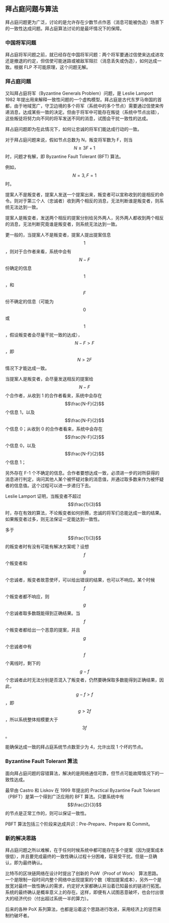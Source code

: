 ## 拜占庭问题与算法

拜占庭问题更为广泛，讨论的是允许存在少数节点作恶（消息可能被伪造）场景下的一致性达成问题。拜占庭算法讨论的是最坏情况下的保障。

### 中国将军问题

拜占庭将军问题之前，就已经存在中国将军问题：两个将军要通过信使来达成进攻还是撤退的约定，但信使可能迷路或被敌军阻拦（消息丢失或伪造），如何达成一致。根据 FLP 不可能原理，这个问题无解。

### 拜占庭问题

又叫拜占庭将军（Byzantine Generals Problem）问题，是 Leslie Lamport 1982 年提出用来解释一致性问题的一个虚构模型。拜占庭是古代东罗马帝国的首都，由于地域宽广，守卫边境的多个将军（系统中的多个节点）需要通过信使来传递消息，达成某些一致的决定。但由于将军中可能存在叛徒（系统中节点出错），这些叛徒将努力向不同的将军发送不同的消息，试图会干扰一致性的达成。

拜占庭问题即为在此情况下，如何让忠诚的将军们能达成行动的一致。

对于拜占庭问题来说，假如节点总数为 N，叛变将军数为 F，则当 $$N \ge 3F+1$$ 时，问题才有解，即 Byzantine Fault Tolerant (BFT) 算法。

例如，$$N=3, F=1$$ 时。

提案人不是叛变者，提案人发送一个提案出来，叛变者可以宣称收到的是相反的命令。则对于第三个人（忠诚者）收到两个相反的消息，无法判断谁是叛变者，则系统无法达到一致。

提案人是叛变者，发送两个相反的提案分别给另外两人，另外两人都收到两个相反的消息，无法判断究竟谁是叛变者，则系统无法达到一致。

更一般的，当提案人不是叛变者，提案人提出提案信息 $$1$$，则对于合作者来看，系统中会有 $$N-F$$ 份确定的信息 $$1$$，和 $$F$$ 份不确定的信息（可能为 $$0$$ 或 $$1$$，假设叛变者会尽量干扰一致的达成），$$N-F > F$$，即 $$N > 2F$$ 情况下才能达成一致。

当提案人是叛变者，会尽量发送相反的提案给 $$N-F$$ 个合作者，从收到 1 的合作者看来，系统中会存在 $$\frac{N-F}{2}$$ 个信息 1，以及 $$\frac{N-F}{2}$$ 个信息 0；从收到 0 的合作者看来，系统中会存在 $$\frac{N-F}{2}$$ 个信息 0，以及 $$\frac{N-F}{2}$$ 个信息 1；

另外存在 F-1 个不确定的信息。合作者要想达成一致，必须进一步的对所获得的消息进行判定，询问其他人某个被怀疑对象的消息值，并通过取多数来作为被怀疑者的信息值。这个过程可以进一步递归下去。

Leslie Lamport 证明，当叛变者不超过 $$\frac{1}{3}$$ 时，存在有效的算法，不论叛变者如何折腾，忠诚的将军们总能达成一致的结果。如果叛变者过多，则无法保证一定能达到一致性。

多于 $$\frac{1}{3}$$ 的叛变者时有没有可能有解决方案呢？设想 $$f$$ 个叛变者和 $$g$$ 个忠诚者，叛变者故意使坏，可以给出错误的结果，也可以不响应。某个时候 $$f$$ 个叛变者都不响应，则 $$g$$ 个忠诚者取多数既能得到正确结果。当 $$f$$ 个叛变者都给出一个恶意的提案，并且 $$g$$ 个忠诚者中有 $$f$$ 个离线时，剩下的 $$g - f$$ 个忠诚者此时无法分别是否混入了叛变者，仍然要确保取多数能得到正确结果，因此，$$g - f > f$$，即 $$g > 2f$$，所以系统整体规模要大于 $$3f$$。

能确保达成一致的拜占庭系统节点数至少为 4，允许出现 1 个坏的节点。

### Byzantine Fault Tolerant 算法

面向拜占庭问题的容错算法，解决的是网络通信可靠，但节点可能故障情况下的一致性达成。

最早由 Castro 和 Liskov 在 1999 年提出的 Practical Byzantine Fault Tolerant（PBFT）是第一个得到广泛应用的 BFT 算法。只要系统中有 $$\frac{2}{3}$$ 的节点是正常工作的，则可以保证一致性。

PBFT 算法包括三个阶段来达成共识：Pre-Prepare、Prepare 和 Commit。

### 新的解决思路

拜占庭问题之所以难解，在于任何时候系统中都可能存在多个提案（因为提案成本很低），并且要完成最终的一致性确认过程十分困难，容易受干扰。但是一旦确认，即为最终确认。

比特币的区块链网络在设计时提出了创新的 PoW（Proof of Work） 算法思路。一个是限制一段时间内整个网络中出现提案的个数（增加提案成本），另外一个是放宽对最终一致性确认的需求，约定好大家都确认并沿着已知最长的链进行拓宽。系统的最终确认是概率意义上的存在。这样，即便有人试图恶意破坏，也会付出很大的经济代价（付出超过系统一半的算力）。

后来的各种 PoX 系列算法，也都是沿着这个思路进行改进，采用经济上的惩罚来制约破坏者。

